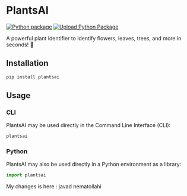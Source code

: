 # PlantsAI

[![Python package](https://github.com/PlantsAI/plantsai/actions/workflows/python-package.yml/badge.svg)](https://github.com/PlantsAI/plantsai/actions/workflows/python-package.yml)
[![Upload Python Package](https://github.com/PlantsAI/plantsai/actions/workflows/python-publish.yml/badge.svg)](https://github.com/PlantsAI/plantsai/actions/workflows/python-publish.yml)

A powerful plant identifier to identify flowers, leaves, trees, and more in seconds! 🌱

## Installation

```bash
pip install plantsai
```

## Usage

### CLI

PlantsAI may be used directly in the Command Line Interface (CLI):

```bash
plantsai
```

### Python

PlantsAI may also be used directly in a Python environment as a library:

```python
import plantsai
```

My changes is here : javad nematollahi
